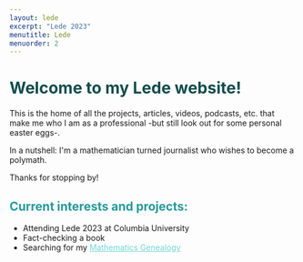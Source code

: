 ```yaml
---
layout: lede
excerpt: "Lede 2023"
menutitle: Lede
menuorder: 2
---
```

<h1 style="color:#134D4D;">Welcome to my Lede website!</h1>

<p>This is the home of all the projects, articles, videos, podcasts, etc. that make me who I am as a professional -but still look out for some personal easter eggs-. </p>
<p>In a nutshell: I'm a mathematician turned journalist who wishes to become a polymath.</p>
<p>Thanks for stopping by! </p>

<h2 style="color:#269999;">Current interests and projects:</h2>

<p>
  <ul>
    <li>Attending Lede 2023 at Columbia University</li>
    <li>Fact-checking a book</li>
    <li>Searching for my <a href="https://www.mathgenealogy.org/index.php" target="_blank" style="color:#75D5D5">Mathematics Genealogy</a></li>
    <!-- <li>Lorem ipsum dolor sit amet</li> -->
  </ul>
</p>